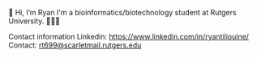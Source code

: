 👋 Hi, I’m Ryan
I'm a bioinformatics/biotechnology student at Rutgers University. 🧬🧑‍💻

Contact information
Linkedin: https://www.linkedin.com/in/ryantiliouine/
Contact: rt699@scarletmail.rutgers.edu
